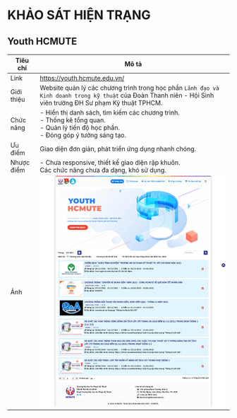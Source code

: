 # KHẢO SÁT HIỆN TRẠNG

## Youth HCMUTE

| Tiêu chí | Mô tả |
| --- | --- |
| Link | https://youth.hcmute.edu.vn/ |
| Giới thiệu | Website quản lý các chương trình trong học phần `Lãnh đạo và Kinh doanh trong kỹ thuật` của Đoàn Thanh niên - Hội Sinh viên trường ĐH Sư phạm Kỹ thuật TPHCM. |
| Chức năng | - Hiển thị danh sách, tìm kiếm các chương trình. <br /> - Thống kê tổng quan. <br /> - Quản lý tiến độ học phần. <br /> - Đóng góp ý tưởng sáng tạo. |
| Ưu điểm | Giao diện đơn giản, phát triển ứng dụng nhanh chóng. |
| Nhược điểm | - Chưa responsive, thiết kế giao diện rập khuôn. <br /> Các chức năng chưa đa dạng, khó sử dụng. |
| Ảnh | ![youth.hcmute.edu.vn](./images/youth.hcmute.edu.vn.jpeg)